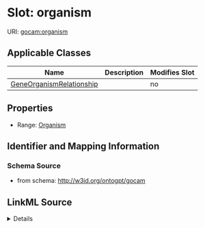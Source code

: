 

# Slot: organism

URI: [gocam:organism](http://w3id.org/ontogpt/gocam/organism)



<!-- no inheritance hierarchy -->





## Applicable Classes

| Name | Description | Modifies Slot |
| --- | --- | --- |
| [GeneOrganismRelationship](GeneOrganismRelationship.md) |  |  no  |







## Properties

* Range: [Organism](Organism.md)





## Identifier and Mapping Information







### Schema Source


* from schema: http://w3id.org/ontogpt/gocam




## LinkML Source

<details>
```yaml
name: organism
from_schema: http://w3id.org/ontogpt/gocam
rank: 1000
alias: organism
owner: GeneOrganismRelationship
domain_of:
- GeneOrganismRelationship
range: Organism

```
</details>